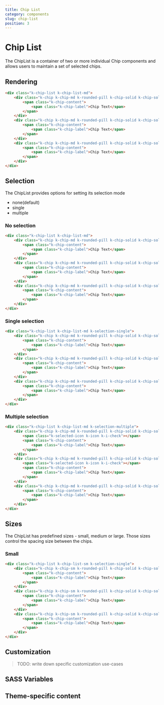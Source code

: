 ```yaml
---
title: Chip List
category: components
slug: chip-list
position: 3
---
```


# Chip List

The ChipList is a container of two or more individual Chip components and allows users to maintain a set of selected chips.

## Rendering

```html
<div class="k-chip-list k-chip-list-md">
    <div class="k-chip k-chip-md k-rounded-pill k-chip-solid k-chip-solid-base">
        <span class="k-chip-content">
            <span class="k-chip-label">Chip Text</span>
        </span>
    </div>
    <div class="k-chip k-chip-md k-rounded-pill k-chip-solid k-chip-solid-base">
        <span class="k-chip-content">
            <span class="k-chip-label">Chip Text</span>
        </span>
    </div>
    <div class="k-chip k-chip-md k-rounded-pill k-chip-solid k-chip-solid-base">
        <span class="k-chip-content">
            <span class="k-chip-label">Chip Text</span>
        </span>
    </div>
</div>
```

## Selection
The ChipList provides options for setting its selection mode

* none(default)
* single
* multiple

### No selection

```html
<div class="k-chip-list k-chip-list-md">
    <div class="k-chip k-chip-md k-rounded-pill k-chip-solid k-chip-solid-base">
        <span class="k-chip-content">
            <span class="k-chip-label">Chip Text</span>
        </span>
    </div>
    <div class="k-chip k-chip-md k-rounded-pill k-chip-solid k-chip-solid-base">
        <span class="k-chip-content">
            <span class="k-chip-label">Chip Text</span>
        </span>
    </div>
    <div class="k-chip k-chip-md k-rounded-pill k-chip-solid k-chip-solid-base">
        <span class="k-chip-content">
            <span class="k-chip-label">Chip Text</span>
        </span>
    </div>
</div>
```

### Single selection

```html
<div class="k-chip-list k-chip-list-md k-selection-single">
    <div class="k-chip k-chip-md k-rounded-pill k-chip-solid k-chip-solid-base k-selected">
        <span class="k-chip-content">
            <span class="k-chip-label">Chip Text</span>
        </span>
    </div>
    <div class="k-chip k-chip-md k-rounded-pill k-chip-solid k-chip-solid-base">
        <span class="k-chip-content">
            <span class="k-chip-label">Chip Text</span>
        </span>
    </div>
    <div class="k-chip k-chip-md k-rounded-pill k-chip-solid k-chip-solid-base">
        <span class="k-chip-content">
            <span class="k-chip-label">Chip Text</span>
        </span>
    </div>
</div>
```

### Multiple selection

```html
<div class="k-chip-list k-chip-list-md k-selection-multiple">
    <div class="k-chip k-chip-md k-rounded-pill k-chip-solid k-chip-solid-base k-selected">
        <span class="k-selected-icon k-icon k-i-check"></span>
        <span class="k-chip-content">
            <span class="k-chip-label">Chip Text</span>
        </span>
    </div>
    <div class="k-chip k-chip-md k-rounded-pill k-chip-solid k-chip-solid-base k-selected">
        <span class="k-selected-icon k-icon k-i-check"></span>
        <span class="k-chip-content">
            <span class="k-chip-label">Chip Text</span>
        </span>
    </div>
    <div class="k-chip k-chip-md k-rounded-pill k-chip-solid k-chip-solid-base">
        <span class="k-chip-content">
            <span class="k-chip-label">Chip Text</span>
        </span>
    </div>
</div>
```

## Sizes
The ChipList has predefined sizes - small, medium or large. Those sizes control the spacing size between the chips.

### Small

```html
<div class="k-chip-list k-chip-list-sm k-selection-single">
    <div class="k-chip k-chip-sm k-rounded-pill k-chip-solid k-chip-solid-base k-selected">
        <span class="k-chip-content">
            <span class="k-chip-label">Chip Text</span>
        </span>
    </div>
    <div class="k-chip k-chip-sm k-rounded-pill k-chip-solid k-chip-solid-base">
        <span class="k-chip-content">
            <span class="k-chip-label">Chip Text</span>
        </span>
    </div>
    <div class="k-chip k-chip-sm k-rounded-pill k-chip-solid k-chip-solid-base">
        <span class="k-chip-content">
            <span class="k-chip-label">Chip Text</span>
        </span>
    </div>
</div>
```

## Customization

> TODO: write down specific customization use-cases

## SASS Variables

<import file="./packages/$THEME_NAME/scss/chip/_variables.scss" />


## Theme-specific content

<import file="./packages/$THEME_NAME/scss/chip/index.md" />
